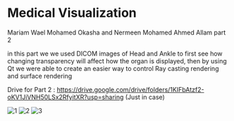 # Medical Visualization
Mariam Wael Mohamed Okasha and Nermeen Mohamed Ahmed Allam part 2

in this part we we used DICOM images of Head and Ankle to first see how changing transparency will affect how the organ is displayed, then by using Qt we were able to create an easier way to control Ray casting rendering and surface rendering

Drive for Part 2 : https://drive.google.com/drive/folders/1KIFbAtzf2-oKV1JiVNH50LSx2RfyitXR?usp=sharing (Just in case)

![1](https://user-images.githubusercontent.com/55918119/121262426-6d65f900-c8b4-11eb-9e1b-da73f73f2c56.JPG)
![2](https://user-images.githubusercontent.com/55918119/121262444-75259d80-c8b4-11eb-876c-39bc7a115424.JPG)
![3](https://user-images.githubusercontent.com/55918119/121262450-75be3400-c8b4-11eb-82f5-40949cefa247.JPG)
